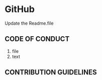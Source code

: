 # GitHub
 Update the Readme.file
## CODE OF CONDUCT
   1. file
   2. text
## CONTRIBUTION GUIDELINES

